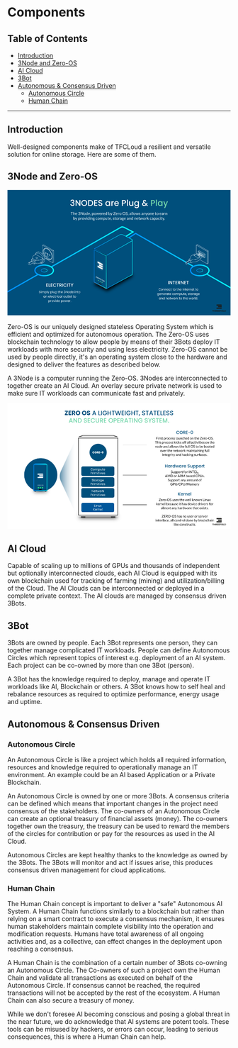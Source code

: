 
<h1>Components</h1>

<h2>Table of Contents</h2>

- [Introduction](#introduction)
- [3Node and Zero-OS](#3node-and-zero-os)
- [AI Cloud](#ai-cloud)
- [3Bot](#3bot)
- [Autonomous \& Consensus Driven](#autonomous--consensus-driven)
  - [Autonomous Circle](#autonomous-circle)
  - [Human Chain](#human-chain)

***

## Introduction

Well-designed components make of TFCLoud a resilient and versatile solution for online storage. Here are some of them.

## 3Node and Zero-OS

![image alt text](img/techvision_3.png)

Zero-OS is our uniquely designed stateless Operating System which is efficient and optimized for autonomous operation. The Zero-OS uses blockchain technology to allow people by means of their 3Bots deploy IT workloads with more security and using less electricity. Zero-OS cannot be used by people directly, it's an operating system close to the hardware and designed to deliver the features as described below.

A 3Node is a computer running the Zero-OS. 3Nodes are interconnected to together create an AI Cloud. An overlay secure private network is used to make sure IT workloads can communicate fast and privately.

![image alt text](img/techvision_4.png)

## AI Cloud

Capable of scaling up to millions of GPUs and thousands of independent but optionally interconnected clouds, each AI Cloud is equipped with its own blockchain used for tracking of farming (mining) and utilization/billing of the Cloud. The AI Clouds can be interconnected or deployed in a complete private context. The AI clouds are managed by consensus driven 3Bots.

## 3Bot

3Bots are owned by people. Each 3Bot represents one person, they can together manage complicated IT workloads. People can define Autonomous Circles which represent topics of interest e.g. deployment of an AI system. Each project can be co-owned by more than one 3Bot (person).

A 3Bot has the knowledge required to deploy, manage and operate IT workloads like AI, Blockchain or others. A 3Bot knows how to self heal and rebalance resources as required to optimize performance, energy usage and uptime. 

## Autonomous & Consensus Driven

### Autonomous Circle

An Autonomous Circle is like a project which holds all required information, resources and knowledge required to operationally manage an IT environment. An example could be an AI based Application or a Private Blockchain.

An Autonomous Circle is owned by one or more 3Bots. A consensus criteria can be defined which means that important changes in the project need consensus of the stakeholders. The co-owners of an Autonomous Circle can create an optional treasury of financial assets (money). The co-owners together own the treasury, the treasury can be used to reward the members of the circles for contribution or pay for the resources as used in the AI Cloud.

Autonomous Circles are kept healthy thanks to the knowledge as owned by the 3Bots. The 3Bots will monitor and act if issues arise, this produces consensus driven management for cloud applications.

### Human Chain

The Human Chain concept is important to deliver a "safe" Autonomous AI System. A Human Chain functions similarly to a blockchain but rather than relying on a smart contract to execute a consensus mechanism, it ensures human stakeholders maintain complete visibility into the operation and modification requests. Humans have total awareness of all ongoing activities and, as a collective, can effect changes in the deployment upon reaching a consensus.

A Human Chain is the combination of a certain number of 3Bots co-owning an Autonomous Circle. The Co-owners of such a project own the Human Chain and validate all transactions as executed on behalf of the Autonomous Circle. If consensus cannot be reached, the required transactions will not be accepted by the rest of the ecosystem. A Human Chain can also secure a treasury of money.

While we don't foresee AI becoming conscious and posing a global threat in the near future, we do acknowledge that AI systems are potent tools. These tools can be misused by hackers, or errors can occur, leading to serious consequences, this is where a Human Chain can help.
